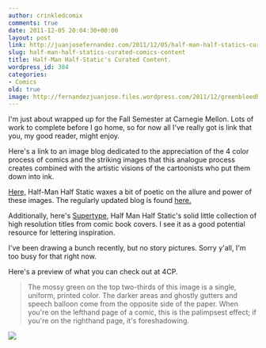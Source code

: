 ```yaml
---
author: crinkledcomix
comments: true
date: 2011-12-05 20:04:30+00:00
layout: post
link: http://juanjosefernandez.com/2011/12/05/half-man-half-statics-curated-comics-content/
slug: half-man-half-statics-curated-comics-content
title: Half-Man Half-Static's Curated Content.
wordpress_id: 384
categories:
- Comics
old: true
image: http://fernandezjuanjose.files.wordpress.com/2011/12/greenbleedhsofmyst201.jpg
---
```


I'm just about wrapped up for the Fall Semester at Carnegie Mellon. Lots of work to complete before I go home, so for now all I've really got is link that you, my good reader, might enjoy.
<!--more-->

Here's a link to an image blog dedicated to the appreciation of the 4 color process of comics and the striking images that this analogue process creates combined with the artistic visions of the cartoonists who put them down into ink.

[Here,](http://4cp.posterous.com/in-defense-of-dots-the-lost-art-of-comic-book) Half-Man Half Static waxes a bit of poetic on the allure and power of these images.
The regularly updated blog is found [here.](http://4cp.posterous.com/)

Additionally, here's [Supertype](http://supertype.posterous.com/), Half Man Half Static's solid little collection of high resolution titles from comic book covers. I see it as a good potential resource for lettering inspiration.

I've been drawing a bunch recently, but no story pictures. Sorry y'all, I'm too busy for that right now.

Here's a preview of what you can check out at 4CP.


<blockquote>The mossy green on the top two-thirds of this image is a single, uniform, printed color. The darker areas and ghostly gutters and speech balloon come from the opposite side of the paper. When you're on the lefthand page of a comic, this is the palimpsest effect; if you're on the righthand page, it's foreshadowing.</blockquote>


[![](http://fernandezjuanjose.files.wordpress.com/2011/12/greenbleedhsofmyst201.jpg)](http://fernandezjuanjose.files.wordpress.com/2011/12/greenbleedhsofmyst201.jpg)
